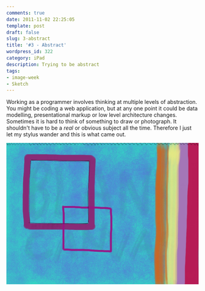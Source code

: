 ```yaml
---
comments: true
date: 2011-11-02 22:25:05
template: post
draft: false
slug: 3-abstract
title: '#3 - Abstract'
wordpress_id: 322
category: iPad
description: Trying to be abstract
tags:
- image-week
- Sketch
---
```


Working as a programmer involves thinking at multiple levels of abstraction. You might be coding a web application, but at any one point it could be data modelling, presentational markup or low level architecture changes. Sometimes it is hard to think of something to draw or photograph. It shouldn't have to be a _real_ or obvious subject all the time. Therefore I just let my stylus wander and this is what came out.

<!-- more -->

[![20111102-221205.jpg](/wp-content/uploads/2011/11/20111102-221205.jpg)](/wp-content/uploads/2011/11/20111102-221205.jpg)
